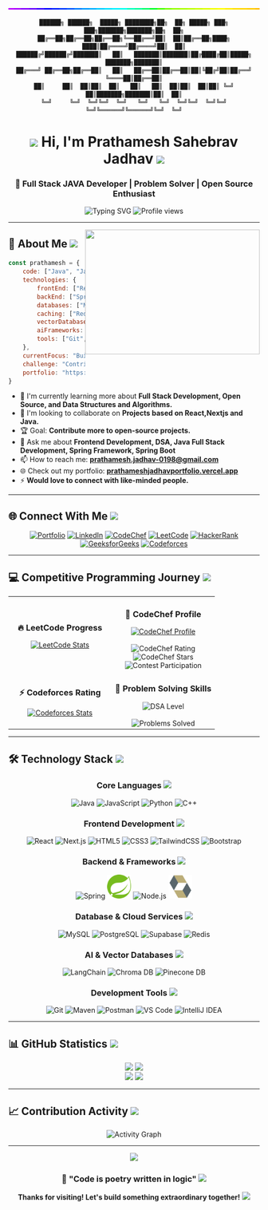 <img style="width:100%;height:3px;" src="https://github.com/NuroDev/NuroDev/blob/6f0d0a8cff5c44aea2d4f24d949f692ee54002de/bar.gif" />

<div align="center">

```ascii
██████╗ ██████╗  █████╗ ████████╗██╗  ██╗ █████╗ ███╗   ███╗███████╗███████╗██╗  ██╗
██╔══██╗██╔══██╗██╔══██╗╚══██╔══╝██║  ██║██╔══██╗████╗ ████║██╔════╝██╔════╝██║  ██║
██████╔╝██████╔╝███████║   ██║   ███████║███████║██╔████╔██║█████╗  ███████╗███████║
██╔═══╝ ██╔══██╗██╔══██║   ██║   ██╔══██║██╔══██║██║╚██╔╝██║██╔══╝  ╚════██║██╔══██║
██║     ██║  ██║██║  ██║   ██║   ██║  ██║██║  ██║██║ ╚═╝ ██║███████╗███████║██║  ██║
╚═╝     ╚═╝  ╚═╝╚═╝  ╚═╝   ╚═╝   ╚═╝  ╚═╝╚═╝  ╚═╝╚═╝     ╚═╝╚══════╝╚══════╝╚═╝  ╚═╝
```

# <img src="https://media.giphy.com/media/hvRJCLFzcasrR4ia7z/giphy.gif" width="30px"/> Hi, I'm **Prathamesh Sahebrav Jadhav** <img src="https://media.giphy.com/media/hvRJCLFzcasrR4ia7z/giphy.gif" width="30px"/>

### 🚀 Full Stack JAVA Developer | Problem Solver | Open Source Enthusiast

<img src="https://readme-typing-svg.herokuapp.com?font=Fira+Code&size=22&duration=3000&pause=1000&color=00D9FF&center=true&vCenter=true&width=600&lines=Welcome+to+my+GitHub+Profile!;Full+Stack+Developer;Java+%7C+React+%7C+Spring+Boot;Always+learning+new+technologies;Open+to+collaboration!" alt="Typing SVG" />

<img src="https://komarev.com/ghpvc/?username=Prathamesh-2005&label=Profile%20Views&color=00d9ff&style=for-the-badge" alt="Profile views" />

</div>

---

<img align="right" src="https://media.giphy.com/media/3oKIPnAiaMCws8nOsE/giphy.gif" width="350" height="250" />

## 🎯 **About Me** <img src="https://media.giphy.com/media/WUlplcMpOCEmTGBtBW/giphy.gif" width="30px"/>

```javascript
const prathamesh = {
    code: ["Java", "JavaScript", "Python", "C++"],
    technologies: {
        frontEnd: ["React", "Next.js", "HTML5", "CSS3", "Bootstrap", "Tailwind"],
        backEnd: ["Spring Boot", "Spring Framework", "Node.js"],
        databases: ["MySQL", "PostgreSQL", "Supabase"],
        caching: ["Redis"],
        vectorDatabases: ["Chroma DB", "Pinecone DB"],
        aiFrameworks: ["LangChain"],
        tools: ["Git", "Maven", "Postman", "Hibernate"]
    },
    currentFocus: "Building scalable web applications",
    challenge: "Contributing more to open source projects",
    portfolio: "https://prathameshjadhavportfolio.vercel.app/"
}
```

- 🌱 I'm currently learning more about **Full Stack Development, Open Source, and Data Structures and Algorithms.**
- 👯 I'm looking to collaborate on **Projects based on React,Nextjs  and Java.**
- 🏆 Goal: **Contribute more to open-source projects.**
- 💬 Ask me about **Frontend Development, DSA, Java Full Stack Development, Spring Framework, Spring Boot**
- 📫 How to reach me: **prathamesh.jadhav-0198@gmail.com**
- 🌐 Check out my portfolio: **[prathameshjadhavportfolio.vercel.app](https://prathameshjadhavportfolio.vercel.app/)**
- ⚡ **Would love to connect with like-minded people.**

---

## 🌐 **Connect With Me** <img src="https://media.giphy.com/media/LnQjpWaON8nhr21vNW/giphy.gif" width="60px"/>

<div align="center">

[![Portfolio](https://img.shields.io/badge/Portfolio-FF5722?style=for-the-badge&logo=todoist&logoColor=white)](https://prathameshjadhavportfolio.vercel.app/)
[![LinkedIn](https://img.shields.io/badge/LinkedIn-0077B5?style=for-the-badge&logo=linkedin&logoColor=white)](https://www.linkedin.com/in/prathamesh-jadhav-3a13b3285/)
[![CodeChef](https://img.shields.io/badge/CodeChef-5B4638?style=for-the-badge&logo=codechef&logoColor=white)](https://www.codechef.com/users/prathameshjadh)
[![LeetCode](https://img.shields.io/badge/LeetCode-FFA116?style=for-the-badge&logo=leetcode&logoColor=black)](https://leetcode.com/u/prathameshjadh/)
[![HackerRank](https://img.shields.io/badge/HackerRank-2EC866?style=for-the-badge&logo=hackerrank&logoColor=white)](https://www.hackerrank.com/profile/jadhavprathame16)
[![GeeksforGeeks](https://img.shields.io/badge/GeeksforGeeks-298D46?style=for-the-badge&logo=geeksforgeeks&logoColor=white)](https://www.geeksforgeeks.org/user/prathameshj2vvb/)
[![Codeforces](https://img.shields.io/badge/Codeforces-1F8ACB?style=for-the-badge&logo=codeforces&logoColor=white)](https://codeforces.com/profile/JadhavPrath)

</div>

---

## 💻 **Competitive Programming Journey** <img src="https://media.giphy.com/media/WFZvB7VIXBgiz3oDXE/giphy.gif" width="50px"/>

<div align="center">

<table>
<tr>
<td align="center" width="50%">

### 🔥 **LeetCode Progress**
[![LeetCode Stats](https://leetcard.jacoblin.cool/prathameshjadh?theme=dark&font=source_code_pro&ext=heatmap)](https://leetcode.com/u/prathameshjadh/)

</td>
<td align="center" width="50%">

### 🏅 **CodeChef Profile**
<a href="https://www.codechef.com/users/prathameshjadh" target="_blank">
<img src="https://img.shields.io/badge/CodeChef-prathameshjadh-5B4638?style=for-the-badge&logo=codechef&logoColor=white" alt="CodeChef Profile"/>
</a>
<br><br>
<img src="https://img.shields.io/badge/Current%20Rating-1411-orange?style=for-the-badge&logo=codechef&logoColor=white" alt="CodeChef Rating"/>
<br>
<img src="https://img.shields.io/badge/Stars-2⭐-yellow?style=for-the-badge&logo=star&logoColor=white" alt="CodeChef Stars"/>
<br>
<img src="https://img.shields.io/badge/Contests-27%20Participated-blue?style=for-the-badge&logo=trophy&logoColor=white" alt="Contest Participation"/>

</td>
</tr>
<tr>
<td align="center" width="50%">

### ⚡ **Codeforces Rating**
[![Codeforces Stats](https://codeforces-readme-stats.vercel.app/api/card?username=JadhavPrath&theme=dark)](https://codeforces.com/profile/JadhavPrath)

</td>
<td align="center" width="50%">

### 🎯 **Problem Solving Skills**
<img src="https://img.shields.io/badge/DSA-Intermediate-blue?style=for-the-badge&logo=algorithm&logoColor=white" alt="DSA Level"/>
<br><br>
<img src="https://img.shields.io/badge/Problems%20Solved-500+-green?style=for-the-badge&logo=checkmarx&logoColor=white" alt="Problems Solved"/>

</td>
</tr>
</table>

</div>

---

## 🛠️ **Technology Stack** <img src="https://media.giphy.com/media/iY8CRBdQXODJSCERIr/giphy.gif" width="35px"/>

<div align="center">

### **Core Languages** <img src="https://media.giphy.com/media/QssGEmpkyEOhBCb7e1/giphy.gif" width="25px"/>
<p align="center">
  <img src="https://skillicons.dev/icons?i=java" width="48" height="48" alt="Java" title="Java"/>
  <img src="https://skillicons.dev/icons?i=javascript" width="48" height="48" alt="JavaScript" title="JavaScript"/>
  <img src="https://skillicons.dev/icons?i=python" width="48" height="48" alt="Python" title="Python"/>
  <img src="https://skillicons.dev/icons?i=cpp" width="48" height="48" alt="C++" title="C++"/>
</p>

### **Frontend Development** <img src="https://media.giphy.com/media/fsEaZldNC8A1PJ3mwp/giphy.gif" width="25px"/>
<p align="center">
  <img src="https://skillicons.dev/icons?i=react" width="48" height="48" alt="React" title="React"/>
  <img src="https://skillicons.dev/icons?i=nextjs" width="48" height="48" alt="Next.js" title="Next.js"/>
  <img src="https://skillicons.dev/icons?i=html" width="48" height="48" alt="HTML5" title="HTML5"/>
  <img src="https://skillicons.dev/icons?i=css" width="48" height="48" alt="CSS3" title="CSS3"/>
  <img src="https://skillicons.dev/icons?i=tailwind" width="48" height="48" alt="TailwindCSS" title="TailwindCSS"/>
  <img src="https://skillicons.dev/icons?i=bootstrap" width="48" height="48" alt="Bootstrap" title="Bootstrap"/>
</p>

### **Backend & Frameworks** <img src="https://media.giphy.com/media/kdFc8fubgS31b8DsVu/giphy.gif" width="25px"/>
<p align="center">
  <img src="https://skillicons.dev/icons?i=spring" width="48" height="48" alt="Spring" title="Spring Framework"/>
  <img src="https://raw.githubusercontent.com/devicons/devicon/master/icons/spring/spring-original.svg" width="48" height="48" alt="Spring Boot" title="Spring Boot"/>
  <img src="https://skillicons.dev/icons?i=nodejs" width="48" height="48" alt="Node.js" title="Node.js"/>
  <img src="https://raw.githubusercontent.com/devicons/devicon/master/icons/hibernate/hibernate-original.svg" width="48" height="48" alt="Hibernate" title="Hibernate"/>
</p>

### **Database & Cloud Services** <img src="https://media.giphy.com/media/vISmwpBJUNYzukTnVx/giphy.gif" width="25px"/>
<p align="center">
  <img src="https://skillicons.dev/icons?i=mysql" width="48" height="48" alt="MySQL" title="MySQL"/>
  <img src="https://skillicons.dev/icons?i=postgresql" width="48" height="48" alt="PostgreSQL" title="PostgreSQL"/>
  <img src="https://skillicons.dev/icons?i=supabase" width="48" height="48" alt="Supabase" title="Supabase"/>
  <img src="https://skillicons.dev/icons?i=redis" width="48" height="48" alt="Redis" title="Redis"/>
</p>

### **AI & Vector Databases** <img src="https://media.giphy.com/media/26tn33aiTi1jkl6H6/giphy.gif" width="25px"/>
<p align="center">
  <img src="https://raw.githubusercontent.com/langchain-ai/langchain/master/docs/static/img/brand/wordmark.png" width="120" height="48" alt="LangChain" title="LangChain"/>
  <img src="https://avatars.githubusercontent.com/u/100204725?s=200&v=4" width="48" height="48" alt="Chroma DB" title="Chroma DB"/>
  <img src="https://avatars.githubusercontent.com/u/72677393?s=200&v=4" width="48" height="48" alt="Pinecone DB" title="Pinecone DB"/>
</p>

### **Development Tools** <img src="https://media.giphy.com/media/du3J3cXyzhj75IOgvA/giphy.gif" width="25px"/>
<p align="center">
  <img src="https://skillicons.dev/icons?i=git" width="48" height="48" alt="Git" title="Git"/>
  <img src="https://skillicons.dev/icons?i=maven" width="48" height="48" alt="Maven" title="Maven"/>
  <img src="https://skillicons.dev/icons?i=postman" width="48" height="48" alt="Postman" title="Postman"/>
  <img src="https://skillicons.dev/icons?i=vscode" width="48" height="48" alt="VS Code" title="VS Code"/>
  <img src="https://skillicons.dev/icons?i=idea" width="48" height="48" alt="IntelliJ IDEA" title="IntelliJ IDEA"/>
</p>

</div>

---

## 📊 **GitHub Statistics** <img src="https://media.giphy.com/media/iY8CRBdQXODJSCERIr/giphy.gif" width="35px"/>

<div align="center">
  
<img width="48%" src="https://github-readme-stats.vercel.app/api?username=Prathamesh-2005&show_icons=true&theme=radical&hide_border=true&count_private=true" />
<img width="48%" src="https://github-readme-streak-stats.herokuapp.com/?user=Prathamesh-2005&theme=radical&hide_border=true" />

</div>

<div align="center">
  
<img width="48%" src="https://github-readme-stats.vercel.app/api/top-langs/?username=Prathamesh-2005&layout=compact&theme=radical&hide_border=true" />
<img width="48%" src="https://github-profile-summary-cards.vercel.app/api/cards/profile-details?username=Prathamesh-2005&theme=radical" />

</div>

---

## 📈 **Contribution Activity** <img src="https://media.giphy.com/media/cIn5fTcjsG5nq2KcmB/giphy.gif" width="35px"/>

<div align="center">
  
![Activity Graph](https://github-readme-activity-graph.vercel.app/graph?username=Prathamesh-2005&custom_title=Prathamesh's%20GitHub%20Activity%20Graph&bg_color=0D1117&color=7c3aed&line=00d9ff&point=7c3aed&area_color=FFFFFF&title_color=FFFFFF&area=true)

</div>

---

<div align="center">

<img src="https://capsule-render.vercel.app/api?type=waving&color=gradient&height=100&section=footer&width=100%"/>

### 💫 **"Code is poetry written in logic"** <img src="https://media.giphy.com/media/7j2hfyeVcDtf2/giphy.gif" width="50px"/>

**Thanks for visiting! Let's build something extraordinary together!** <img src="https://media.giphy.com/media/mGcNjsfWAjY5AEZNw6/giphy.gif" width="50px"/>

</div>
